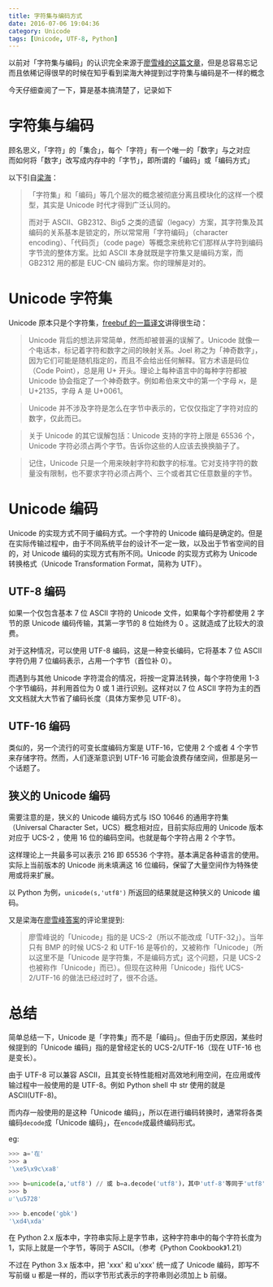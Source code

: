```yaml
---
title: 字符集与编码方式
date: 2016-07-06 19:04:36
category: Unicode
tags: [Unicode, UTF-8, Python]
---
```


以前对「字符集与编码」的认识完全来源于[廖雪峰的这篇文章](http://www.liaoxuefeng.com/wiki/001374738125095c955c1e6d8bb493182103fac9270762a000/001386819196283586a37629844456ca7e5a7faa9b94ee8000)，但是总容易忘记   
而且依稀记得很早的时候在知乎看到梁海大神提到过字符集与编码是不一样的概念

今天仔细查阅了一下，算是基本搞清楚了，记录如下

# 字符集与编码

顾名思义，「字符」的「集合」，每个「字符」有一个唯一的「数字」与之对应     
而如何将「数字」改写成内存中的「字节」，即所谓的「编码」或「编码方式」

以下引自[梁海](https://www.zhihu.com/question/21887246/answer/19631235)：

>「字符集」和「编码」等几个层次的概念被彻底分离且模块化的这样一个模型，其实是 Unicode 时代才得到广泛认同的。
>
> 而对于 ASCII、GB2312、Big5 之类的遗留（legacy）方案，其字符集及其编码的关系基本是锁定的，所以常常用「字符编码」（character encoding）、「代码页」（code page）等概念来统称它们那样从字符到编码字节流的整体方案。比如 ASCII 本身就既是字符集又是编码方案，而 GB2312 用的都是 EUC-CN 编码方案。你的理解是对的。

# Unicode 字符集

Unicode 原本只是个字符集，[freebuf 的一篇译文](http://www.freebuf.com/articles/others-articles/25623.html)讲得很生动：

> Unicode 背后的想法非常简单，然而却被普遍的误解了。Unicode 就像一个电话本，标记着字符和数字之间的映射关系。Joel 称之为「神奇数字」，因为它们可能是随机指定的，而且不会给出任何解释。官方术语是码位（Code Point），总是用 U+ 开头。理论上每种语言中的每种字符都被 Unicode 协会指定了一个神奇数字。例如希伯来文中的第一个字母 א，是 U+2135，字母 A 是 U+0061。

> Unicode 并不涉及字符是怎么在字节中表示的，它仅仅指定了字符对应的数字，仅此而已。

> 关于 Unicode 的其它误解包括：Unicode 支持的字符上限是 65536 个，Unicode 字符必须占两个字节。告诉你这些的人应该去换换脑子了。

> 记住，Unicode 只是一个用来映射字符和数字的标准。它对支持字符的数量没有限制，也不要求字符必须占两个、三个或者其它任意数量的字节。

# Unicode 编码

Unicode 的实现方式不同于编码方式。一个字符的 Unicode 编码是确定的。但是在实际传输过程中，由于不同系统平台的设计不一定一致，以及出于节省空间的目的，对 Unicode 编码的实现方式有所不同。Unicode 的实现方式称为  Unicode 转换格式（Unicode Transformation Format，简称为 UTF）。

## UTF-8 编码

如果一个仅包含基本 7 位 ASCII 字符的 Unicode 文件，如果每个字符都使用 2 字节的原 Unicode 编码传输，其第一字节的 8 位始终为 0 。这就造成了比较大的浪费。

对于这种情况，可以使用 UTF-8 编码，这是一种变长编码，它将基本 7 位 ASCII 字符仍用 7 位编码表示，占用一个字节（首位补 0）。

而遇到与其他 Unicode 字符混合的情况，将按一定算法转换，每个字符使用 1-3 个字节编码，并利用首位为 0 或 1 进行识别。这样对以 7 位 ASCII 字符为主的西文文档就大大节省了编码长度（具体方案参见 UTF-8）。

## UTF-16 编码

类似的，另一个流行的可变长度编码方案是 UTF-16，它使用 2 个或者 4 个字节来存储字符。然而，人们逐渐意识到 UTF-16 可能会浪费存储空间，但那是另一个话题了。

## 狭义的 Unicode 编码

需要注意的是，狭义的 Unicode 编码方式与 ISO 10646 的通用字符集（Universal Character Set，UCS）概念相对应，目前实际应用的 Unicode 版本对应于 UCS-2 ，使用 16 位的编码空间。也就是每个字符占用 2 个字节。

这样理论上一共最多可以表示 216 即 65536 个字符。基本满足各种语言的使用。实际上当前版本的 Unicode 尚未填满这 16 位编码，保留了大量空间作为特殊使用或将来扩展。

以 Python 为例，`unicode(s,'utf8')` 所返回的结果就是这种狭义的 Unicode 编码。

又是梁海在[廖雪峰答案](https://www.zhihu.com/question/19817672/answer/13055185)的评论里提到:

> 廖雪峰说的「Unicode」指的是 UCS-2（所以不能改成「UTF-32」）。当年只有 BMP 的时候 UCS-2 和 UTF-16 是等价的，又被称作「Unicode」（所以这里不是「Unicode 是字符集，不是编码方式」这个问题，只是 UCS-2 也被称作「Unicode」而已）。但现在这种用「Unicode」指代 UCS-2/UTF-16 的做法已经过时了，很不合适。

# 总结

简单总结一下，Unicode 是「字符集」而不是「编码」。但由于历史原因，某些时候提到的「Unicode 编码」指的是曾经定长的 UCS-2/UTF-16（现在 UTF-16 也是变长）。

由于 UTF-8 可以兼容 ASCII，且其变长特性能相对高效地利用空间，在应用或传输过程中一般使用的是 UTF-8。例如 Python shell 中 str 使用的就是 ASCII(UTF-8)。

而内存一般使用的是这种「Unicode 编码」，所以在进行编码转换时，通常将各类编码`decode`成「Unicode 编码」，在`encode`成最终编码形式。

eg:

```py
>>> a='在'
>>> a
'\xe5\x9c\xa8'

>>> b=unicode(a,'utf8') // 或 b=a.decode('utf8')，其中'utf-8'等同于'utf8' 
>>> b
u'\u5728'

>>> b.encode('gbk')
'\xd4\xda'
```

在 Python 2.x 版本中，字符串实际上是字节串，这种字符串中的每个字符长度为 1，实际上就是一个字节，等同于 ASCII。（参考《Python Cookbook》1.21）

不过在 Python 3.x 版本中，把 'xxx' 和 u'xxx' 统一成了 Unicode 编码，即写不写前缀 u 都是一样的，而以字节形式表示的字符串则必须加上 b 前缀。

